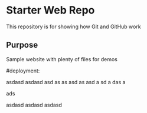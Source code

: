 # Starter Web Repo

This repository is for showing how Git and GitHub work

## Purpose

Sample website with plenty of files for demos

#deployment:

asdasd asdasd asd as as asd 
as
asd
a
sd
a
das
a

ads

asdasd
asdasd
asdasd
